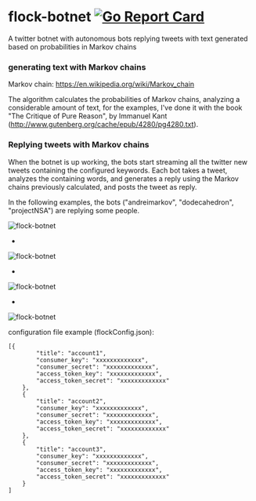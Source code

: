 # flock-botnet [![Go Report Card](https://goreportcard.com/badge/github.com/arnaucode/flock-botnet)](https://goreportcard.com/report/github.com/arnaucode/flock-botnet)

A twitter botnet with autonomous bots replying tweets with text generated based on probabilities in Markov chains

### generating text with Markov chains
Markov chain: https://en.wikipedia.org/wiki/Markov_chain

The algorithm calculates the probabilities of Markov chains, analyzing a considerable amount of text, for the examples, I've done it with the book "The Critique of Pure Reason", by Immanuel Kant (http://www.gutenberg.org/cache/epub/4280/pg4280.txt).

### Replying tweets with Markov chains
When the botnet is up working, the bots start streaming all the twitter new tweets containing the configured keywords. Each bot takes a tweet, analyzes the containing words, and generates a reply using the Markov chains previously calculated, and posts the tweet as reply.

In the following examples, the bots ("andreimarkov", "dodecahedron", "projectNSA") are replying some people.

![flock-botnet](https://raw.githubusercontent.com/arnaucode/flock-botnet/master/screenshots/01.png "01")

-

![flock-botnet](https://raw.githubusercontent.com/arnaucode/flock-botnet/master/screenshots/02.jpeg "02")

-

![flock-botnet](https://raw.githubusercontent.com/arnaucode/flock-botnet/master/screenshots/03.jpeg "03")

-

![flock-botnet](https://raw.githubusercontent.com/arnaucode/flock-botnet/master/screenshots/04.jpeg "04")


configuration file example (flockConfig.json):
```
[{
        "title": "account1",
        "consumer_key": "xxxxxxxxxxxxx",
        "consumer_secret": "xxxxxxxxxxxxx",
        "access_token_key": "xxxxxxxxxxxxx",
        "access_token_secret": "xxxxxxxxxxxxx"
    },
    {
        "title": "account2",
        "consumer_key": "xxxxxxxxxxxxx",
        "consumer_secret": "xxxxxxxxxxxxx",
        "access_token_key": "xxxxxxxxxxxxx",
        "access_token_secret": "xxxxxxxxxxxxx"
    },
    {
        "title": "account3",
        "consumer_key": "xxxxxxxxxxxxx",
        "consumer_secret": "xxxxxxxxxxxxx",
        "access_token_key": "xxxxxxxxxxxxx",
        "access_token_secret": "xxxxxxxxxxxxx"
    }
]

```

